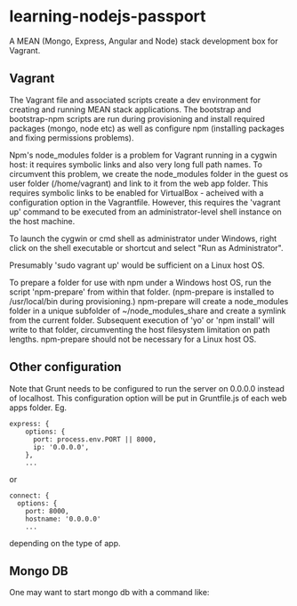 learning-nodejs-passport
========================

A MEAN (Mongo, Express, Angular and Node) stack development box for Vagrant.



Vagrant
-------

The Vagrant file and associated scripts create a dev environment for creating and running MEAN stack applications. The bootstrap and bootstrap-npm scripts are run during provisioning and install required packages (mongo, node etc) as well as configure npm (installing packages and fixing permissions problems).

Npm's node_modules folder is a problem for Vagrant running in a cygwin host: it requires symbolic links and also very long full path names. To circumvent this problem, we create the node_modules folder in the guest os user folder (/home/vagrant) and link to it from the web app folder. This requires symbolic links to be enabled for VirtualBox - acheived with a configuration option in the Vagrantfile. However, this requires the 'vagrant up' command to be executed from an administrator-level shell instance on the host machine. 

To launch the cygwin or cmd shell as administrator under Windows, right click on the shell executable or shortcut and select "Run as Administrator".

Presumably 'sudo vagrant up' would be sufficient on a Linux host OS.

To prepare a folder for use with npm under a Windows host OS, run the script 'npm-prepare' from within that folder. (npm-prepare is installed to /usr/local/bin during provisioning.) npm-prepare will create a node_modules folder in a unique subfolder of ~/node_modules_share and create a symlink from the current folder. Subsequent execution of 'yo' or 'npm install' will write to that folder, circumventing the host filesystem limitation on path lengths. npm-prepare should not be necessary for a Linux host OS.  


Other configuration
-------------------

Note that Grunt needs to be configured to run the server on 0.0.0.0 instead of localhost. This configuration option will be put in Gruntfile.js of each web apps folder. Eg.
  
    express: {
        options: {
          port: process.env.PORT || 8000,
          ip: '0.0.0.0',
        },
        ...

or 

    connect: {
      options: {
        port: 8000,
        hostname: '0.0.0.0'
        ...

depending on the type of app.


Mongo DB
--------

One may want to start mongo db with a command like:
